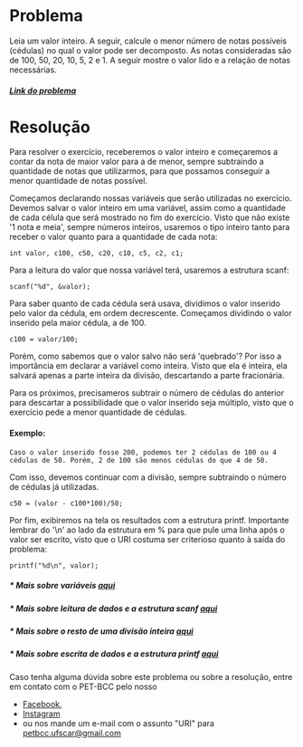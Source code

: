 # Problema

Leia um valor inteiro. A seguir, calcule o menor número de notas possíveis (cédulas) no qual o valor pode ser decomposto. As notas consideradas são de 100, 50, 20, 10, 5, 2 e 1. A seguir mostre o valor lido e a relação de notas necessárias.

##### [Link do problema](https://www.urionlinejudge.com.br/judge/pt/problems/view/1018)

# Resolução

Para resolver o exercício, receberemos o valor inteiro e começaremos a contar da nota de maior valor para a de menor, sempre subtraindo a quantidade de notas que utilizarmos, para que possamos conseguir a menor quantidade de notas possível.

Começamos declarando nossas variáveis que serão utilizadas no exercício. Devemos salvar o valor inteiro em uma variável, assim como a quantidade de cada célula que será mostrado no fim do exercício. 
Visto que não existe '1 nota e meia', sempre números inteiros, usaremos o tipo inteiro tanto para receber o valor quanto para a quantidade de cada nota:


	int valor, c100, c50, c20, c10, c5, c2, c1;


Para a leitura do valor que nossa variável terá, usaremos a estrutura scanf:

	scanf("%d", &valor);


Para saber quanto de cada cédula será usava, dividimos o valor inserido pelo valor da cédula, em ordem decrescente. 
Começamos dividindo o valor inserido pela maior cédula, a de 100. 

	c100 = valor/100;

Porém, como sabemos que o valor salvo não será 'quebrado'?
Por isso a importância em declarar a variável como inteira. Visto que ela é inteira, ela salvará apenas a parte inteira da divisão, descartando a parte fracionária.


Para os próximos, precisameros subtrair o número de cédulas do anterior para descartar a possibilidade que o valor inserido seja múltiplo, visto que o exercício pede a menor quantidade de cédulas. 

#### Exemplo:
	Caso o valor inserido fosse 200, podemos ter 2 cédulas de 100 ou 4 cédulas de 50. Porém, 2 de 100 são menos cédulas do que 4 de 50. 

Com isso, devemos continuar com a divisão, sempre subtraindo o número de cédulas já utilizadas.

    c50 = (valor - c100*100)/50;

Por fim, exibiremos na tela os resultados com a estrutura printf. Importante lembrar do '\n' ao lado da estrutura em % para que pule uma linha após o valor ser escrito, visto que o URI costuma ser criterioso quanto à saída do problema:

	printf("%d\n", valor);

##### * Mais sobre variáveis [aqui](http://linguagemc.com.br/variaveis-em-linguagem-c/)

##### * Mais sobre leitura de dados e a estrutura scanf [aqui](http://linguagemc.com.br/operacoes-de-entrada-e-saida-de-dados-em-linguagem-c/)

##### * Mais sobre o resto de uma divisão inteira [aqui](http://linguagemc.com.br/resto-de-uma-divisao-inteira-em-c/)

##### * Mais sobre escrita de dados e a estrutura printf [aqui](http://linguagemc.com.br/operacoes-de-entrada-e-saida-de-dados-em-linguagem-c/)

Caso tenha alguma dúvida sobre este problema ou sobre a resolução, entre em contato com o PET-BCC pelo nosso
* [Facebook](https://www.facebook.com/petbcc/),
* [Instagram](https://www.instagram.com/petbcc.ufscar/)
* ou nos mande um e-mail com o assunto "URI" para  petbcc.ufscar@gmail.com

